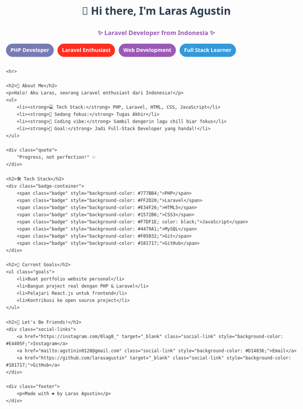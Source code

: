 <!DOCTYPE html>
<html>
<head>
    <style>
        body {
            font-family: 'Segoe UI', Tahoma, Geneva, Verdana, sans-serif;
            max-width: 800px;
            margin: 0 auto;
            padding: 20px;
            color: #333;
            line-height: 1.6;
        }
        .header {
            text-align: center;
            margin-bottom: 30px;
        }
        h1 {
            color: #2c3e50;
            margin-bottom: 10px;
        }
        h2 {
            color: #3498db;
            border-bottom: 2px solid #f1f1f1;
            padding-bottom: 5px;
        }
        h3 {
            color: #9b59b6;
        }
        .badge-container {
            display: flex;
            flex-wrap: wrap;
            gap: 10px;
            margin: 15px 0;
        }
        .badge {
            padding: 6px 12px;
            border-radius: 20px;
            font-size: 14px;
            font-weight: bold;
            color: white;
            text-decoration: none;
            display: inline-block;
        }
        .social-links {
            display: flex;
            justify-content: center;
            gap: 15px;
            margin: 25px 0;
        }
        .social-link {
            padding: 10px 20px;
            border-radius: 5px;
            text-decoration: none;
            color: white;
            font-weight: bold;
            transition: transform 0.3s;
        }
        .social-link:hover {
            transform: translateY(-3px);
        }
        .quote {
            font-style: italic;
            text-align: center;
            margin: 20px 0;
            padding: 15px;
            background-color: #f9f9f9;
            border-left: 4px solid #3498db;
        }
        .goals {
            list-style-type: none;
            padding-left: 0;
        }
        .goals li {
            margin-bottom: 10px;
            padding-left: 25px;
            position: relative;
        }
        .goals li:before {
            content: "🎯";
            position: absolute;
            left: 0;
        }
        .footer {
            text-align: center;
            margin-top: 30px;
            padding-top: 15px;
            border-top: 1px solid #eee;
            font-size: 14px;
            color: #777;
        }
    </style>
</head>
<body>
    <div class="header">
        <h1>👋 Hi there, I'm Laras Agustin</h1>
        <h3>✨ Laravel Developer from Indonesia ✨</h3>
        <div class="badge-container">
            <span class="badge" style="background-color: #777BB4;">PHP Developer</span>
            <span class="badge" style="background-color: #FF2D20;">Laravel Enthusiast</span>
            <span class="badge" style="background-color: #9b59b6;">Web Development</span>
            <span class="badge" style="background-color: #3498db;">Full Stack Learner</span>
        </div>
    </div>

    <hr>

    <h2>🎯 About Me</h2>
    <p>Halo! Aku Laras, seorang Laravel enthusiast dari Indonesia!</p>
    <ul>
        <li><strong>💻 Tech Stack:</strong> PHP, Laravel, HTML, CSS, JavaScript</li>
        <li><strong>🚀 Sedang fokus:</strong> Tugas Akhir</li>
        <li><strong>🎵 Coding vibe:</strong> Sambil dengerin lagu chill biar fokus</li>
        <li><strong>💫 Goal:</strong> Jadi Full-Stack Developer yang handal!</li>
    </ul>
    
    <div class="quote">
        "Progress, not perfection!" ✨
    </div>

    <h2>🛠️ Tech Stack</h2>
    <div class="badge-container">
        <span class="badge" style="background-color: #777BB4;">PHP</span>
        <span class="badge" style="background-color: #FF2D20;">Laravel</span>
        <span class="badge" style="background-color: #E34F26;">HTML5</span>
        <span class="badge" style="background-color: #1572B6;">CSS3</span>
        <span class="badge" style="background-color: #F7DF1E; color: black;">JavaScript</span>
        <span class="badge" style="background-color: #4479A1;">MySQL</span>
        <span class="badge" style="background-color: #F05032;">Git</span>
        <span class="badge" style="background-color: #181717;">GitHub</span>
    </div>

    <h2>🌟 Current Goals</h2>
    <ul class="goals">
        <li>Buat portfolio website personal</li>
        <li>Bangun project real dengan PHP & Laravel</li>
        <li>Pelajari React.js untuk frontend</li>
        <li>Kontribusi ke open source project</li>
    </ul>

    <h2>🌟 Let's Be Friends!</h2>
    <div class="social-links">
        <a href="https://instagram.com/0lag8_" target="_blank" class="social-link" style="background-color: #E4405F;">Instagram</a>
        <a href="mailto:agstinin0128@gmail.com" class="social-link" style="background-color: #D14836;">Email</a>
        <a href="https://github.com/larasagustin" target="_blank" class="social-link" style="background-color: #181717;">GitHub</a>
    </div>

    <div class="footer">
        <p>Made with ❤️ by Laras Agustin</p>
    </div>
</body>
</html>
